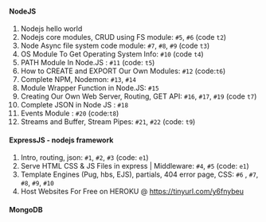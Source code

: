#### NodeJS

1. Nodejs hello world
2. Nodejs core modules, CRUD using FS module: `#5`, `#6` (code `t2`)
3. Node Async file system code module: `#7`, `#8`, `#9` (code `t3`)
4. OS Module To Get Operating System Info: `#10` (code `t4`)
5. PATH Module In Node.JS : `#11` (code: `t5`)
6. How to CREATE and EXPORT Our Own Modules: `#12` (code:`t6`)
7. Complete NPM, Nodemon: `#13`, `#14`
8. Module Wrapper Function in Node.JS: `#15`
9. Creating Our Own Web Server, Routing, GET API: `#16`, `#17`, `#19` (code `t7`)
10. Complete JSON in Node JS : `#18`
11. Events Module : `#20` (code:`t8`)
12. Streams and Buffer, Stream Pipes: `#21`, `#22` (code: `t9`)

#### ExpressJS - nodejs framework

1. Intro, routing, json: `#1`, `#2`, `#3` (code: `e1`)
2. Serve HTML CSS & JS Files in express | Middleware: `#4`, `#5` (code: `e1`)
3. Template Engines (Pug, hbs, EJS), partials, 404 error page, CSS: `#6` , `#7`, `#8`, `#9`, `#10`
4. Host Websites For Free on HEROKU @ https://tinyurl.com/y6fnybeu

#### MongoDB

